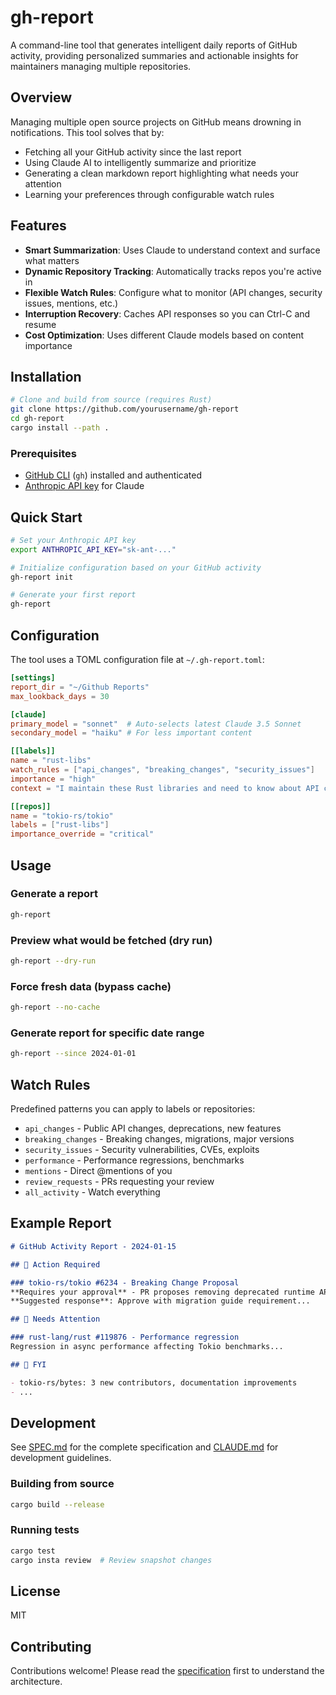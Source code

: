 # gh-report

A command-line tool that generates intelligent daily reports of GitHub activity, providing personalized summaries and actionable insights for maintainers managing multiple repositories.

## Overview

Managing multiple open source projects on GitHub means drowning in notifications. This tool solves that by:
- Fetching all your GitHub activity since the last report
- Using Claude AI to intelligently summarize and prioritize 
- Generating a clean markdown report highlighting what needs your attention
- Learning your preferences through configurable watch rules

## Features

- **Smart Summarization**: Uses Claude to understand context and surface what matters
- **Dynamic Repository Tracking**: Automatically tracks repos you're active in
- **Flexible Watch Rules**: Configure what to monitor (API changes, security issues, mentions, etc.)
- **Interruption Recovery**: Caches API responses so you can Ctrl-C and resume
- **Cost Optimization**: Uses different Claude models based on content importance

## Installation

```bash
# Clone and build from source (requires Rust)
git clone https://github.com/yourusername/gh-report
cd gh-report
cargo install --path .
```

### Prerequisites

- [GitHub CLI](https://cli.github.com/) (`gh`) installed and authenticated
- [Anthropic API key](https://console.anthropic.com/) for Claude

## Quick Start

```bash
# Set your Anthropic API key
export ANTHROPIC_API_KEY="sk-ant-..."

# Initialize configuration based on your GitHub activity
gh-report init

# Generate your first report
gh-report
```

## Configuration

The tool uses a TOML configuration file at `~/.gh-report.toml`:

```toml
[settings]
report_dir = "~/Github Reports"
max_lookback_days = 30

[claude]
primary_model = "sonnet"  # Auto-selects latest Claude 3.5 Sonnet
secondary_model = "haiku" # For less important content

[[labels]]
name = "rust-libs"
watch_rules = ["api_changes", "breaking_changes", "security_issues"]
importance = "high"
context = "I maintain these Rust libraries and need to know about API changes"

[[repos]]
name = "tokio-rs/tokio"
labels = ["rust-libs"]
importance_override = "critical"
```

## Usage

### Generate a report
```bash
gh-report
```

### Preview what would be fetched (dry run)
```bash
gh-report --dry-run
```

### Force fresh data (bypass cache)
```bash
gh-report --no-cache
```

### Generate report for specific date range
```bash
gh-report --since 2024-01-01
```

## Watch Rules

Predefined patterns you can apply to labels or repositories:

- `api_changes` - Public API changes, deprecations, new features
- `breaking_changes` - Breaking changes, migrations, major versions  
- `security_issues` - Security vulnerabilities, CVEs, exploits
- `performance` - Performance regressions, benchmarks
- `mentions` - Direct @mentions of you
- `review_requests` - PRs requesting your review
- `all_activity` - Watch everything

## Example Report

```markdown
# GitHub Activity Report - 2024-01-15

## 🚨 Action Required

### tokio-rs/tokio #6234 - Breaking Change Proposal
**Requires your approval** - PR proposes removing deprecated runtime APIs...
**Suggested response**: Approve with migration guide requirement...

## 👀 Needs Attention

### rust-lang/rust #119876 - Performance regression
Regression in async performance affecting Tokio benchmarks...

## 📰 FYI

- tokio-rs/bytes: 3 new contributors, documentation improvements
- ...
```

## Development

See [SPEC.md](SPEC.md) for the complete specification and [CLAUDE.md](CLAUDE.md) for development guidelines.

### Building from source
```bash
cargo build --release
```

### Running tests
```bash
cargo test
cargo insta review  # Review snapshot changes
```

## License

MIT

## Contributing

Contributions welcome! Please read the [specification](SPEC.md) first to understand the architecture.